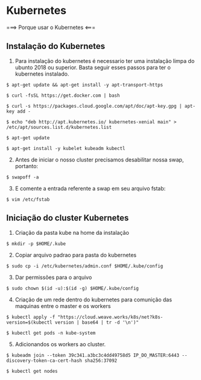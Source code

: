 # Kubernetes
===> Porque usar o Kubernetes <===

## Instalação do Kubernetes

1. Para instalação do kubernetes é  necessario ter uma instalação limpa do ubunto 2018 ou superior. Basta seguir esses passos para ter o kubernetes instalado.

`$ apt-get update && apt-get install -y apt-transport-https`

`$ curl -fsSL https://get.docker.com | bash`

`$ curl -s https://packages.cloud.google.com/apt/doc/apt-key.gpg | apt-key add -`

`$ echo "deb http://apt.kubernetes.io/ kubernetes-xenial main" > /etc/apt/sources.list.d/kubernetes.list`

`$ apt-get update`

`$ apt-get install -y kubelet kubeadm kubectl`

2. Antes de iniciar o nosso cluster precisamos desabilitar nossa swap, portanto:

`$ swapoff -a`


3. E comente a entrada referente a swap em seu arquivo fstab:

`$ vim /etc/fstab`

## Iniciação do cluster Kubernetes

1. Criação da pasta kube na home da instalação

`$ mkdir -p $HOME/.kube`

2. Copiar arquivo padrao para pasta do kubernetes

`$ sudo cp -i /etc/kubernetes/admin.conf $HOME/.kube/config`

3. Dar permissões para o arquivo

`$ sudo chown $(id -u):$(id -g) $HOME/.kube/config`

4. Criação de um rede dentro do kubernetes para comunição das maquinas entre o master e os workers

`$ kubectl apply -f "https://cloud.weave.works/k8s/net?k8s-version=$(kubectl version | base64 | tr -d '\n')"`

`$ kubectl get pods -n kube-system`

5. Adicionandos os workers ao cluster.

`$ kubeadm join --token 39c341.a3bc3c4dd49758d5 IP_DO_MASTER:6443 --discovery-token-ca-cert-hash sha256:37092`

`$ kubectl get nodes`
